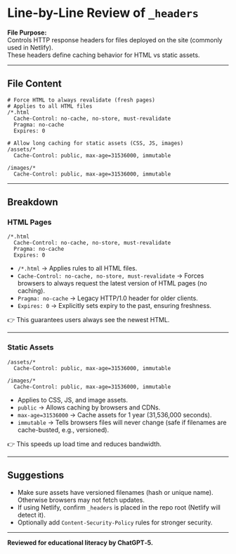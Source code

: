 # Line-by-Line Review of `_headers`

**File Purpose:**  
Controls HTTP response headers for files deployed on the site (commonly used in Netlify).  
These headers define caching behavior for HTML vs static assets.

---

## File Content

```
# Force HTML to always revalidate (fresh pages)
# Applies to all HTML files
/*.html
  Cache-Control: no-cache, no-store, must-revalidate
  Pragma: no-cache
  Expires: 0

# Allow long caching for static assets (CSS, JS, images)
/assets/*
  Cache-Control: public, max-age=31536000, immutable

/images/*
  Cache-Control: public, max-age=31536000, immutable

```

---

## Breakdown

### HTML Pages
```plain
/*.html
  Cache-Control: no-cache, no-store, must-revalidate
  Pragma: no-cache
  Expires: 0
```
- `/*.html` → Applies rules to all HTML files.  
- `Cache-Control: no-cache, no-store, must-revalidate` → Forces browsers to always request the latest version of HTML pages (no caching).  
- `Pragma: no-cache` → Legacy HTTP/1.0 header for older clients.  
- `Expires: 0` → Explicitly sets expiry to the past, ensuring freshness.

👉 This guarantees users always see the newest HTML.

---

### Static Assets
```plain
/assets/*
  Cache-Control: public, max-age=31536000, immutable

/images/*
  Cache-Control: public, max-age=31536000, immutable
```
- Applies to CSS, JS, and image assets.  
- `public` → Allows caching by browsers and CDNs.  
- `max-age=31536000` → Cache assets for 1 year (31,536,000 seconds).  
- `immutable` → Tells browsers files will never change (safe if filenames are cache-busted, e.g., versioned).

👉 This speeds up load time and reduces bandwidth.

---

## Suggestions
- Make sure assets have versioned filenames (hash or unique name). Otherwise browsers may not fetch updates.  
- If using Netlify, confirm `_headers` is placed in the repo root (Netlify will detect it).  
- Optionally add `Content-Security-Policy` rules for stronger security.

---

**Reviewed for educational literacy by ChatGPT‑5.**
